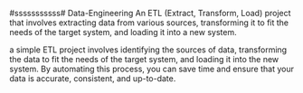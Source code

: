#sssssssssss# Data-Engineering
An ETL (Extract, Transform, Load) project that involves extracting data from various sources, transforming it to fit the needs of the target system, and loading it into a new system.

a simple ETL project involves identifying the sources of data, transforming the data to fit the needs of the target system, and loading it into the new system. By automating this process, you can save time and ensure that your data is accurate, consistent, and up-to-date.
